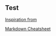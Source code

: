 ## Test

[Inspiration from](https://flexbox.ninja/demos/same-height-columns/ "Same Columns Height")

[Markdown Cheatsheet](https://github.com/adam-p/markdown-here/wiki/Markdown-Cheatsheet "Markdown Cheatsheet")

